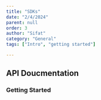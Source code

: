 ```yaml
---
title: "SDKs"
date: "2/4/2024"
parent: null
order: 3
author: "Sifat"
category: "General"
tags: ["Intro", "getting started"]

---
```


## API Doucmentation


### Getting Started